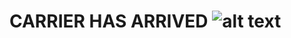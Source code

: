 # CARRIER HAS ARRIVED ![alt text][protoss]

[protoss]: https://static.wikia.nocookie.net/starcraft/images/a/a5/Carrier_SC2_Head1.jpg/revision/latest/scale-to-width-down/656?cb=20151118232919

<!---
igotDiamonds/igotDiamonds is a ✨ special ✨ repository because its `README.md` (this file) appears on your GitHub profile.
You can click the Preview link to take a look at your changes.
--->
